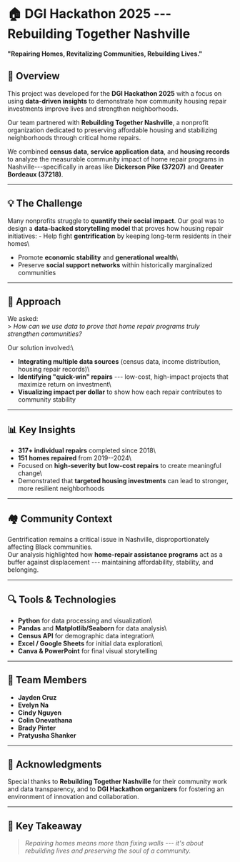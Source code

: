 # 🏠 DGI Hackathon 2025 --- Rebuilding Together Nashville

**"Repairing Homes, Revitalizing Communities, Rebuilding Lives."**

## 📖 Overview

This project was developed for the **DGI Hackathon 2025** with a focus
on using **data-driven insights** to demonstrate how community housing
repair investments improve lives and strengthen neighborhoods.

Our team partnered with **Rebuilding Together Nashville**, a nonprofit
organization dedicated to preserving affordable housing and stabilizing
neighborhoods through critical home repairs.

We combined **census data**, **service application data**, and **housing
records** to analyze the measurable community impact of home repair
programs in Nashville---specifically in areas like **Dickerson Pike
(37207)** and **Greater Bordeaux (37218)**.

------------------------------------------------------------------------

## 💡 The Challenge

Many nonprofits struggle to **quantify their social impact**. Our goal
was to design a **data-backed storytelling model** that proves how
housing repair initiatives: - Help fight **gentrification** by keeping
long-term residents in their homes\
- Promote **economic stability** and **generational wealth**\
- Preserve **social support networks** within historically marginalized
communities

------------------------------------------------------------------------

## 🧠 Approach

We asked:\
\> *How can we use data to prove that home repair programs truly
strengthen communities?*

Our solution involved:\
- **Integrating multiple data sources** (census data, income
distribution, housing repair records)\
- **Identifying "quick-win" repairs** --- low-cost, high-impact projects
that maximize return on investment\
- **Visualizing impact per dollar** to show how each repair contributes
to community stability

------------------------------------------------------------------------

## 📊 Key Insights

-   **317+ individual repairs** completed since 2018\
-   **151 homes repaired** from 2019--2024\
-   Focused on **high-severity but low-cost repairs** to create
    meaningful change\
-   Demonstrated that **targeted housing investments** can lead to
    stronger, more resilient neighborhoods

------------------------------------------------------------------------

## 🏘️ Community Context

Gentrification remains a critical issue in Nashville, disproportionately
affecting Black communities.\
Our analysis highlighted how **home-repair assistance programs** act as
a buffer against displacement --- maintaining affordability, stability,
and belonging.

------------------------------------------------------------------------

## 🔍 Tools & Technologies

-   **Python** for data processing and visualization\
-   **Pandas** and **Matplotlib/Seaborn** for data analysis\
-   **Census API** for demographic data integration\
-   **Excel / Google Sheets** for initial data exploration\
-   **Canva & PowerPoint** for final visual storytelling

------------------------------------------------------------------------

## 👥 Team Members

-   **Jayden Cruz**
-   **Evelyn Na**
-   **Cindy Nguyen**
-   **Colin Onevathana**
-   **Brady Pinter**
-   **Pratyusha Shanker**

------------------------------------------------------------------------

## 💬 Acknowledgments

Special thanks to **Rebuilding Together Nashville** for their community
work and data transparency, and to **DGI Hackathon organizers** for
fostering an environment of innovation and collaboration.

------------------------------------------------------------------------

## 🧩 Key Takeaway

> *Repairing homes means more than fixing walls --- it's about
> rebuilding lives and preserving the soul of a community.*
